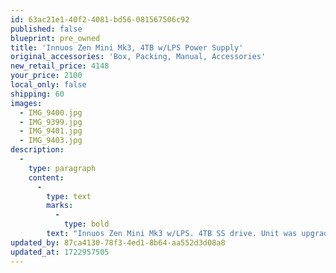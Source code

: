 ```yaml
---
id: 63ac21e1-40f2-4081-bd56-081567506c92
published: false
blueprint: pre_owned
title: 'Innuos Zen Mini Mk3, 4TB w/LPS Power Supply'
original_accessories: 'Box, Packing, Manual, Accessories'
new_retail_price: 4148
your_price: 2100
local_only: false
shipping: 60
images:
  - IMG_9400.jpg
  - IMG_9399.jpg
  - IMG_9401.jpg
  - IMG_9403.jpg
description:
  -
    type: paragraph
    content:
      -
        type: text
        marks:
          -
            type: bold
        text: "Innuos Zen Mini Mk3 w/LPS. 4TB SS drive. Unit was upgraded at the factory for additional storage and replacement of spinning disc drive with solid state. The units sell for $4,148.00 as new. Units are in excellent physical and functional condition with original box, packing and accessories.\_"
updated_by: 87ca4130-78f3-4ed1-8b64-aa552d3d08a8
updated_at: 1722957505
---
```

